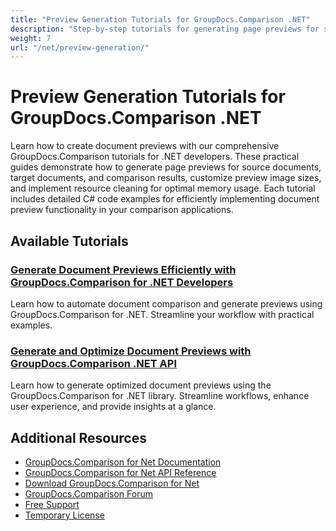```yaml
---
title: "Preview Generation Tutorials for GroupDocs.Comparison .NET"
description: "Step-by-step tutorials for generating page previews for source, target, and resultant documents using GroupDocs.Comparison for .NET."
weight: 7
url: "/net/preview-generation/"
---
```


# Preview Generation Tutorials for GroupDocs.Comparison .NET

Learn how to create document previews with our comprehensive GroupDocs.Comparison tutorials for .NET developers. These practical guides demonstrate how to generate page previews for source documents, target documents, and comparison results, customize preview image sizes, and implement resource cleaning for optimal memory usage. Each tutorial includes detailed C# code examples for efficiently implementing document preview functionality in your comparison applications.

## Available Tutorials

### [Generate Document Previews Efficiently with GroupDocs.Comparison for .NET Developers](./generate-document-previews-groupdocs-comparison-net/)
Learn how to automate document comparison and generate previews using GroupDocs.Comparison for .NET. Streamline your workflow with practical examples.

### [Generate and Optimize Document Previews with GroupDocs.Comparison .NET API](./optimize-document-previews-groupdocs-comparison-dotnet/)
Learn how to generate optimized document previews using the GroupDocs.Comparison for .NET library. Streamline workflows, enhance user experience, and provide insights at a glance.

## Additional Resources

- [GroupDocs.Comparison for Net Documentation](https://docs.groupdocs.com/comparison/net/)
- [GroupDocs.Comparison for Net API Reference](https://reference.groupdocs.com/comparison/net/)
- [Download GroupDocs.Comparison for Net](https://releases.groupdocs.com/comparison/net/)
- [GroupDocs.Comparison Forum](https://forum.groupdocs.com/c/comparison)
- [Free Support](https://forum.groupdocs.com/)
- [Temporary License](https://purchase.groupdocs.com/temporary-license/)
